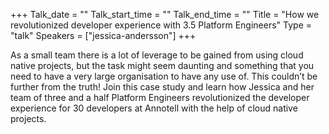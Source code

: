 +++
Talk_date = ""
Talk_start_time = ""
Talk_end_time = ""
Title = "How we revolutionized developer experience with 3.5 Platform Engineers"
Type = "talk"
Speakers = ["jessica-andersson"]
+++

As a small team there is a lot of leverage to be gained from using cloud native projects, but the task might seem daunting and something that you need to have a very large organisation to have any use of. This couldn’t be further from the truth! Join this case study and learn how Jessica and her team of three and a half Platform Engineers revolutionized the developer experience for 30 developers at Annotell with the help of cloud native projects.